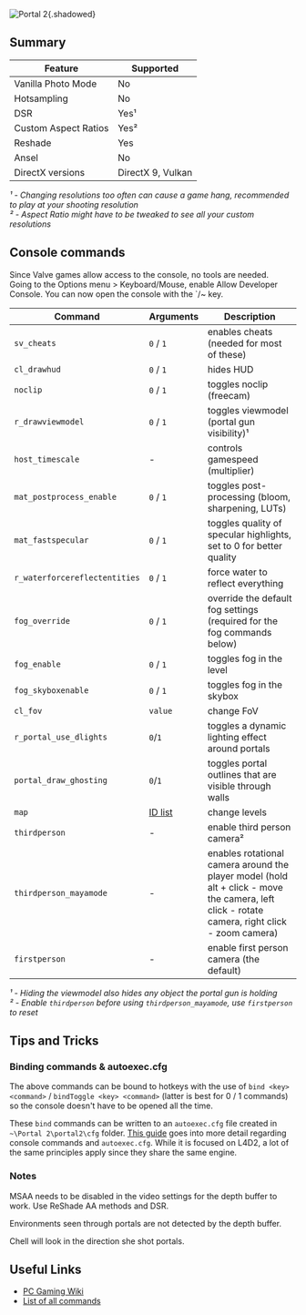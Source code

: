 ![Portal 2](Images\portal2_header.png "Shot by EchoSmoker"){.shadowed}

## Summary

Feature | Supported
--|--
Vanilla Photo Mode | No
Hotsampling | No
DSR | Yes¹
Custom Aspect Ratios | Yes²
Reshade | Yes
Ansel | No
DirectX versions | DirectX 9, Vulkan

*¹ - Changing resolutions too often can cause a game hang, recommended to play at your shooting resolution  
² - Aspect Ratio might have to be tweaked to see all your custom resolutions*

## Console commands

Since Valve games allow access to the console, no tools are needed.  
Going to the Options menu > Keyboard/Mouse, enable Allow Developer Console. You can now open the console with the `/~ key.  

Command | Arguments | Description
-- | -- | --
`sv_cheats` | `0` / `1` | enables cheats (needed for most of these)
`cl_drawhud` | `0` / `1` | hides HUD
`noclip` | `0` / `1` | toggles noclip (freecam)
`r_drawviewmodel` | `0` / `1` | toggles viewmodel (portal gun visibility)¹
`host_timescale` | - | controls gamespeed (multiplier)
`mat_postprocess_enable` | `0` / `1` | toggles post-processing (bloom, sharpening, LUTs)
`mat_fastspecular` | `0` / `1` | toggles quality of specular highlights, set to 0 for better quality
`r_waterforcereflectentities` | `0` / `1` | force water to reflect everything
`fog_override` | `0` / `1` | override the default fog settings (required for the fog commands below)
`fog_enable` | `0` / `1` | toggles fog in the level
`fog_skyboxenable` | `0` / `1` | toggles fog in the skybox
`cl_fov` | `value` | change FoV
`r_portal_use_dlights` | `0`/`1` | toggles a dynamic lighting effect around portals
`portal_draw_ghosting` | `0`/`1` | toggles portal outlines that are visible through walls 
`map` | [ID list](https://theportalwiki.com/wiki/List_of_Portal_2_chambers#List_of_map_names_.28in_alphabetical_order.29) | change levels
`thirdperson` | - | enable third person camera²
`thirdperson_mayamode` | - | enables rotational camera around the player model (hold alt + click - move the camera, left click - rotate camera, right click - zoom camera)
`firstperson` | - | enable first person camera (the default)

*¹ - Hiding the viewmodel also hides any object the portal gun is holding   
² - Enable `thirdperson` before using `thirdperson_mayamode`, use `firstperson` to reset*

## Tips and Tricks

### Binding commands & autoexec.cfg

The above commands can be bound to hotkeys with the use of `bind <key> <command>` / `bindToggle <key> <command>` (latter is best for 0 / 1 commands) so the console doesn't have to be opened all the time. 

These `bind` commands can be written to an `autoexec.cfg` file created in `~\Portal 2\portal2\cfg` folder. [This guide](https://steamcommunity.com/sharedfiles/filedetails/?id=381795162) goes into more detail regarding console commands and `autoexec.cfg`. While it is focused on L4D2, a lot of the same principles apply since they share the same engine.

### Notes

MSAA needs to be disabled in the video settings for the depth buffer to work. Use ReShade AA methods and DSR.

Environments seen through portals are not detected by the depth buffer.

Chell will look in the direction she shot portals.

## Useful Links

* [PC Gaming Wiki](https://www.pcgamingwiki.com/wiki/Portal_2)
* [List of all commands](https://developer.valvesoftware.com/wiki/List_of_Portal_2_console_commands_and_variables)